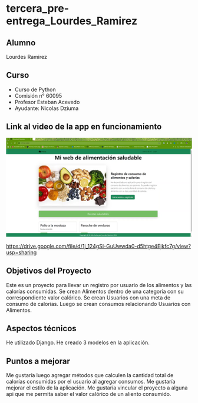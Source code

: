 # tercera_pre-entrega_Lourdes_Ramirez

## Alumno

Lourdes Ramirez

## Curso

- Curso de Python
- Comisión n° 60095
- Profesor Esteban Acevedo
- Ayudante: Nicolas Dziuma

## Link al video de la app en funcionamiento

![pantalla inicial de mi web](src/media/vista_previa_video_demo.png)

https://drive.google.com/file/d/1j_124gSI-GuUwwda0-d5htge4Ejkfc7g/view?usp=sharing

## Objetivos del Proyecto

Este es un proyecto para llevar un registro por usuario de los alimentos y las calorías consumidas.
Se crean Alimentos dentro de una categoría con su correspondiente valor calórico.
Se crean Usuarios con una meta de consumo de calorías.
Luego se crean consumos relacionando Usuarios con Alimentos.

## Aspectos técnicos

He utilizado Django. He creado 3 modelos en la aplicación.

## Puntos a mejorar

Me gustaría luego agregar métodos que calculen la cantidad total de calorías consumidas por el usuario al agregar consumos.
Me gustaría mejorar el estilo de la aplicación.
Me gustaría vincular el proyecto a alguna api que me permita saber el valor calórico de un aliento consumido.
